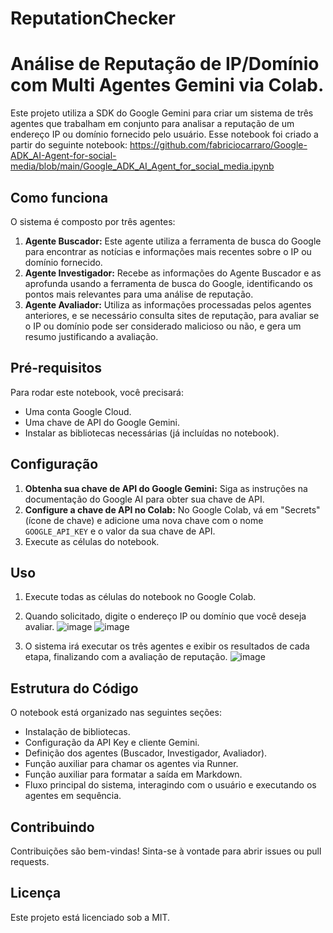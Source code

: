 # ReputationChecker
# Análise de Reputação de IP/Domínio com Multi Agentes Gemini via Colab.

Este projeto utiliza a SDK do Google Gemini para criar um sistema de três agentes que trabalham em conjunto para analisar a reputação de um endereço IP ou domínio fornecido pelo usuário.
Esse notebook foi criado a partir do seguinte notebook: https://github.com/fabriciocarraro/Google-ADK_AI-Agent-for-social-media/blob/main/Google_ADK_AI_Agent_for_social_media.ipynb
## Como funciona

O sistema é composto por três agentes:

1.  **Agente Buscador:** Este agente utiliza a ferramenta de busca do Google para encontrar as notícias e informações mais recentes sobre o IP ou domínio fornecido.
2.  **Agente Investigador:** Recebe as informações do Agente Buscador e as aprofunda usando a ferramenta de busca do Google, identificando os pontos mais relevantes para uma análise de reputação.
3.  **Agente Avaliador:** Utiliza as informações processadas pelos agentes anteriores, e se necessário consulta sites de reputação, para avaliar se o IP ou domínio pode ser considerado malicioso ou não, e gera um resumo justificando a avaliação.

## Pré-requisitos

Para rodar este notebook, você precisará:

*   Uma conta Google Cloud.
*   Uma chave de API do Google Gemini.
*   Instalar as bibliotecas necessárias (já incluídas no notebook).

## Configuração

1.  **Obtenha sua chave de API do Google Gemini:** Siga as instruções na documentação do Google AI para obter sua chave de API.
2.  **Configure a chave de API no Colab:** No Google Colab, vá em "Secrets" (ícone de chave) e adicione uma nova chave com o nome `GOOGLE_API_KEY` e o valor da sua chave de API.
3.  Execute as células do notebook.

## Uso

1.  Execute todas as células do notebook no Google Colab.
2.  Quando solicitado, digite o endereço IP ou domínio que você deseja avaliar.
![image](https://github.com/user-attachments/assets/2a2265af-ce70-4b13-97dc-ebde7da308e9)
![image](https://github.com/user-attachments/assets/b24a6ac4-5be2-405f-b48f-6e6c3751a6db)

3.  O sistema irá executar os três agentes e exibir os resultados de cada etapa, finalizando com a avaliação de reputação.
![image](https://github.com/user-attachments/assets/49c8f975-3942-4823-982d-2f04cbc06d3d)


## Estrutura do Código

O notebook está organizado nas seguintes seções:

*   Instalação de bibliotecas.
*   Configuração da API Key e cliente Gemini.
*   Definição dos agentes (Buscador, Investigador, Avaliador).
*   Função auxiliar para chamar os agentes via Runner.
*   Função auxiliar para formatar a saída em Markdown.
*   Fluxo principal do sistema, interagindo com o usuário e executando os agentes em sequência.

## Contribuindo

Contribuições são bem-vindas! Sinta-se à vontade para abrir issues ou pull requests.

## Licença

Este projeto está licenciado sob a MIT.
